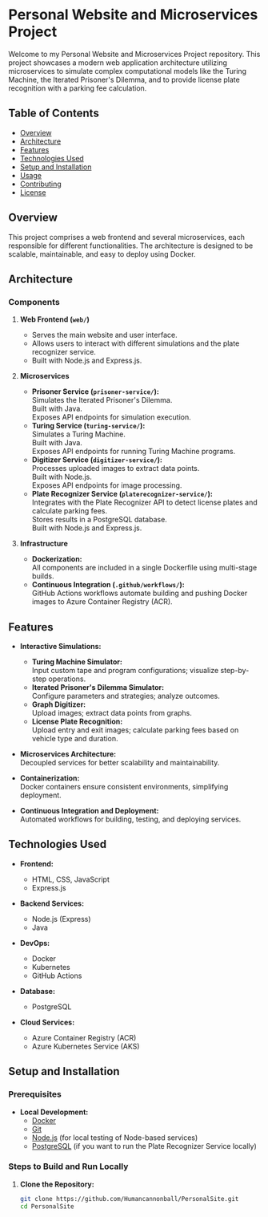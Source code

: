 # Personal Website and Microservices Project

Welcome to my Personal Website and Microservices Project repository. This project showcases a modern web application architecture utilizing microservices to simulate complex computational models like the Turing Machine, the Iterated Prisoner's Dilemma, and to provide license plate recognition with a parking fee calculation.

## Table of Contents
- [Overview](#overview)
- [Architecture](#architecture)
- [Features](#features)
- [Technologies Used](#technologies-used)
- [Setup and Installation](#setup-and-installation)
- [Usage](#usage)
- [Contributing](#contributing)
- [License](#license)

## Overview
This project comprises a web frontend and several microservices, each responsible for different functionalities. The architecture is designed to be scalable, maintainable, and easy to deploy using Docker.

## Architecture

### Components

1. **Web Frontend (`web/`)**  
   - Serves the main website and user interface.  
   - Allows users to interact with different simulations and the plate recognizer service.  
   - Built with Node.js and Express.js.

2. **Microservices**  
   - **Prisoner Service (`prisoner-service/`):**  
     Simulates the Iterated Prisoner's Dilemma.  
     Built with Java.  
     Exposes API endpoints for simulation execution.
   - **Turing Service (`turing-service/`):**  
     Simulates a Turing Machine.  
     Built with Java.  
     Exposes API endpoints for running Turing Machine programs.
   - **Digitizer Service (`digitizer-service/`):**  
     Processes uploaded images to extract data points.  
     Built with Node.js.  
     Exposes API endpoints for image processing.
   - **Plate Recognizer Service (`platerecognizer-service/`):**  
     Integrates with the Plate Recognizer API to detect license plates and calculate parking fees.  
     Stores results in a PostgreSQL database.  
     Built with Node.js and Express.js.

3. **Infrastructure**  
   - **Dockerization:**  
     All components are included in a single Dockerfile using multi-stage builds.  
   - **Continuous Integration (`.github/workflows/`):**  
     GitHub Actions workflows automate building and pushing Docker images to Azure Container Registry (ACR).

## Features

- **Interactive Simulations:**
  - **Turing Machine Simulator:**  
    Input custom tape and program configurations; visualize step-by-step operations.
  - **Iterated Prisoner's Dilemma Simulator:**  
    Configure parameters and strategies; analyze outcomes.
  - **Graph Digitizer:**  
    Upload images; extract data points from graphs.
  - **License Plate Recognition:**  
    Upload entry and exit images; calculate parking fees based on vehicle type and duration.

- **Microservices Architecture:**  
  Decoupled services for better scalability and maintainability.

- **Containerization:**  
  Docker containers ensure consistent environments, simplifying deployment.

- **Continuous Integration and Deployment:**  
  Automated workflows for building, testing, and deploying services.

## Technologies Used

- **Frontend:**  
  - HTML, CSS, JavaScript  
  - Express.js

- **Backend Services:**  
  - Node.js (Express)  
  - Java

- **DevOps:**  
  - Docker  
  - Kubernetes  
  - GitHub Actions

- **Database:**  
  - PostgreSQL  

- **Cloud Services:**  
  - Azure Container Registry (ACR)  
  - Azure Kubernetes Service (AKS)

## Setup and Installation

### Prerequisites
- **Local Development:**
  - [Docker](https://www.docker.com/get-started)
  - [Git](https://git-scm.com/downloads)
  - [Node.js](https://nodejs.org/en) (for local testing of Node-based services)
  - [PostgreSQL](https://www.postgresql.org/download/) (if you want to run the Plate Recognizer Service locally)

### Steps to Build and Run Locally

1. **Clone the Repository:**
   ```bash
   git clone https://github.com/Humancannonball/PersonalSite.git
   cd PersonalSite